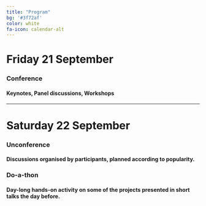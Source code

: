 ```yaml
---
title: "Program"
bg: '#3f72af'
color: white
fa-icon: calendar-alt
---
```


# Friday 21 September

### Conference

#### Keynotes, Panel discussions, Workshops

-------------------------

# Saturday 22 September

### Unconference
  
#### Discussions organised by participants, planned according to popularity.

### Do-a-thon

#### Day-long hands-on activity on some of the projects presented in short talks the day before.

